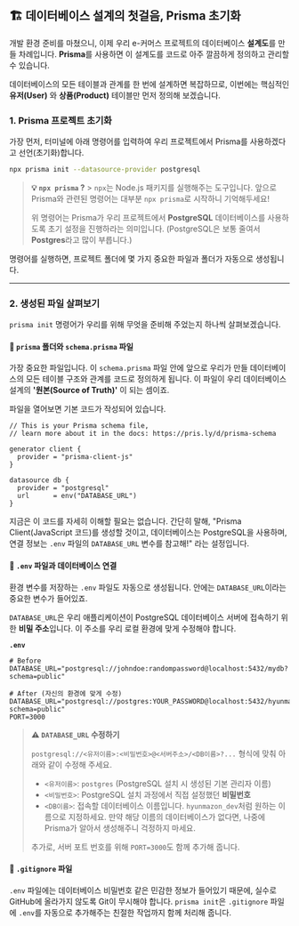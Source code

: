 ## 🏗️ 데이터베이스 설계의 첫걸음, Prisma 초기화

개발 환경 준비를 마쳤으니, 이제 우리 e-커머스 프로젝트의 데이터베이스 **설계도**를 만들 차례입니다. **Prisma**를 사용하면 이 설계도를 코드로 아주 깔끔하게 정의하고 관리할 수 있습니다.

데이터베이스의 모든 테이블과 관계를 한 번에 설계하면 복잡하므로, 이번에는 핵심적인 **유저(User)** 와 **상품(Product)** 테이블만 먼저 정의해 보겠습니다.

### 1. Prisma 프로젝트 초기화

가장 먼저, 터미널에 아래 명령어를 입력하여 우리 프로젝트에서 Prisma를 사용하겠다고 선언(초기화)합니다.

```bash
npx prisma init --datasource-provider postgresql
```

> **💡 `npx prisma` ?** > `npx`는 Node.js 패키지를 실행해주는 도구입니다. 앞으로 Prisma와 관련된 명령어는 대부분 `npx prisma`로 시작하니 기억해두세요\!
>
> 위 명령어는 Prisma가 우리 프로젝트에서 **PostgreSQL** 데이터베이스를 사용하도록 초기 설정을 진행하라는 의미입니다. (PostgreSQL은 보통 줄여서 **Postgres**라고 많이 부릅니다.)

명령어를 실행하면, 프로젝트 폴더에 몇 가지 중요한 파일과 폴더가 자동으로 생성됩니다.

---

### 2. 생성된 파일 살펴보기

`prisma init` 명령어가 우리를 위해 무엇을 준비해 주었는지 하나씩 살펴보겠습니다.

#### 📁 `prisma` 폴더와 `schema.prisma` 파일

가장 중요한 파일입니다. 이 `schema.prisma` 파일 안에 앞으로 우리가 만들 데이터베이스의 모든 테이블 구조와 관계를 코드로 정의하게 됩니다. 이 파일이 우리 데이터베이스 설계의 **'원본(Source of Truth)'** 이 되는 셈이죠.

파일을 열어보면 기본 코드가 작성되어 있습니다.

```prisma
// This is your Prisma schema file,
// learn more about it in the docs: https://pris.ly/d/prisma-schema

generator client {
  provider = "prisma-client-js"
}

datasource db {
  provider = "postgresql"
  url      = env("DATABASE_URL")
}
```

지금은 이 코드를 자세히 이해할 필요는 없습니다. 간단히 말해, "Prisma Client(JavaScript 코드)를 생성할 것이고, 데이터베이스는 PostgreSQL을 사용하며, 연결 정보는 `.env` 파일의 `DATABASE_URL` 변수를 참고해\!" 라는 설정입니다.

#### 🔑 `.env` 파일과 데이터베이스 연결

환경 변수를 저장하는 `.env` 파일도 자동으로 생성됩니다. 안에는 `DATABASE_URL`이라는 중요한 변수가 들어있죠.

`DATABASE_URL`은 우리 애플리케이션이 PostgreSQL 데이터베이스 서버에 접속하기 위한 **비밀 주소**입니다. 이 주소를 우리 로컬 환경에 맞게 수정해야 합니다.

**`.env`**

```env
# Before
DATABASE_URL="postgresql://johndoe:randompassword@localhost:5432/mydb?schema=public"

# After (자신의 환경에 맞게 수정)
DATABASE_URL="postgresql://postgres:YOUR_PASSWORD@localhost:5432/hyunmazon_dev?schema=public"
PORT=3000
```

> **⚠️ `DATABASE_URL` 수정하기**
>
> `postgresql://<유저이름>:<비밀번호>@<서버주소>/<DB이름>?...` 형식에 맞춰 아래와 같이 수정해 주세요.
>
> - `<유저이름>`: `postgres` (PostgreSQL 설치 시 생성된 기본 관리자 이름)
> - `<비밀번호>`: PostgreSQL 설치 과정에서 직접 설정했던 **비밀번호**
> - `<DB이름>`: 접속할 데이터베이스 이름입니다. `hyunmazon_dev`처럼 원하는 이름으로 지정하세요. 만약 해당 이름의 데이터베이스가 없다면, 나중에 Prisma가 알아서 생성해주니 걱정하지 마세요.
>
> 추가로, 서버 포트 번호를 위해 `PORT=3000`도 함께 추가해 줍니다.

#### 🙈 `.gitignore` 파일

`.env` 파일에는 데이터베이스 비밀번호 같은 민감한 정보가 들어있기 때문에, 실수로 GitHub에 올라가지 않도록 Git이 무시해야 합니다. `prisma init`은 `.gitignore` 파일에 `.env`를 자동으로 추가해주는 친절한 작업까지 함께 처리해 줍니다.
